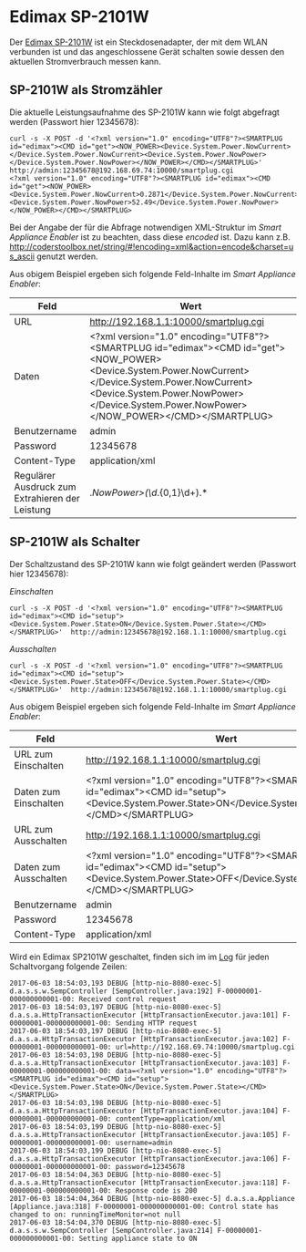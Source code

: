 # Edimax SP-2101W

Der [Edimax SP-2101W](http://www.edimax-de.eu/edimax/merchandise/merchandise_detail/data/edimax/de/home_automation_smart_plug/sp-2101w) ist ein Steckdosenadapter, der mit dem WLAN verbunden ist und das angeschlossene Gerät schalten sowie dessen den aktuellen Stromverbrauch messen kann.

## SP-2101W als Stromzähler
Die aktuelle Leistungsaufnahme des SP-2101W kann wie folgt abgefragt werden (Passwort hier 12345678):
```
curl -s -X POST -d '<?xml version="1.0" encoding="UTF8"?><SMARTPLUG id="edimax"><CMD id="get"><NOW_POWER><Device.System.Power.NowCurrent></Device.System.Power.NowCurrent><Device.System.Power.NowPower></Device.System.Power.NowPower></NOW_POWER></CMD></SMARTPLUG>' http://admin:12345678@192.168.69.74:10000/smartplug.cgi
<?xml version="1.0" encoding="UTF8"?><SMARTPLUG id="edimax"><CMD id="get"><NOW_POWER><Device.System.Power.NowCurrent>0.2871</Device.System.Power.NowCurrent><Device.System.Power.NowPower>52.49</Device.System.Power.NowPower></NOW_POWER></CMD></SMARTPLUG>
```

Bei der Angabe der für die Abfrage notwendigen XML-Struktur im *Smart Appliance Enabler* ist zu beachten, dass diese _encoded_ ist. Dazu kann z.B. http://coderstoolbox.net/string/#!encoding=xml&action=encode&charset=us_ascii genutzt werden.

Aus obigem Beispiel ergeben sich folgende Feld-Inhalte im *Smart Appliance Enabler*:

| Feld         | Wert |
| ----         | ---- |
| URL          | http://192.168.1.1:10000/smartplug.cgi |
| Daten        | &lt;?xml version=&quot;1.0&quot; encoding=&quot;UTF8&quot;?&gt;&lt;SMARTPLUG id=&quot;edimax&quot;&gt;&lt;CMD id=&quot;get&quot;&gt;&lt;NOW_POWER&gt;&lt;Device.System.Power.NowCurrent&gt;&lt;/Device.System.Power.NowCurrent&gt;&lt;Device.System.Power.NowPower&gt;&lt;/Device.System.Power.NowPower&gt;&lt;/NOW_POWER&gt;&lt;/CMD&gt;&lt;/SMARTPLUG&gt; |
| Benutzername | admin |
| Password     | 12345678 |
| Content-Type | application/xml |
| Regulärer Ausdruck zum Extrahieren der Leistung | .*NowPower>(\d*.{0,1}\d+).* |

## SP-2101W als Schalter
Der Schaltzustand des SP-2101W kann wie folgt geändert werden (Passwort hier 12345678):

_Einschalten_
```
curl -s -X POST -d '<?xml version="1.0" encoding="UTF8"?><SMARTPLUG id="edimax"><CMD id="setup"><Device.System.Power.State>ON</Device.System.Power.State></CMD></SMARTPLUG>'  http://admin:12345678@192.168.1.1:10000/smartplug.cgi
```

_Ausschalten_
```
curl -s -X POST -d '<?xml version="1.0" encoding="UTF8"?><SMARTPLUG id="edimax"><CMD id="setup"><Device.System.Power.State>OFF</Device.System.Power.State></CMD></SMARTPLUG>'  http://admin:12345678@192.168.1.1:10000/smartplug.cgi
```

Aus obigem Beispiel ergeben sich folgende Feld-Inhalte im *Smart Appliance Enabler*:

| Feld                  | Wert |
| ----                  | ---- |
| URL zum Einschalten   | http://192.168.1.1:10000/smartplug.cgi |
| Daten zum Einschalten | &lt;?xml version=&quot;1.0&quot; encoding=&quot;UTF8&quot;?&gt;&lt;SMARTPLUG id=&quot;edimax&quot;&gt;&lt;CMD id=&quot;setup&quot;&gt;&lt;Device.System.Power.State&gt;ON&lt;/Device.System.Power.State&gt;&lt;/CMD&gt;&lt;/SMARTPLUG&gt; |
| URL zum Ausschalten   | http://192.168.1.1:10000/smartplug.cgi |
| Daten zum Ausschalten | &lt;?xml version=&quot;1.0&quot; encoding=&quot;UTF8&quot;?&gt;&lt;SMARTPLUG id=&quot;edimax&quot;&gt;&lt;CMD id=&quot;setup&quot;&gt;&lt;Device.System.Power.State&gt;OFF&lt;/Device.System.Power.State&gt;&lt;/CMD&gt;&lt;/SMARTPLUG&gt; |
| Benutzername          | admin |
| Password              | 12345678 |
| Content-Type          | application/xml |

Wird ein Edimax SP2101W geschaltet, finden sich im im [Log](Logging_DE.md) für jeden Schaltvorgang folgende Zeilen:
```
2017-06-03 18:54:03,193 DEBUG [http-nio-8080-exec-5] d.a.s.s.w.SempController [SempController.java:192] F-00000001-000000000001-00: Received control request
2017-06-03 18:54:03,197 DEBUG [http-nio-8080-exec-5] d.a.s.a.HttpTransactionExecutor [HttpTransactionExecutor.java:101] F-00000001-000000000001-00: Sending HTTP request
2017-06-03 18:54:03,197 DEBUG [http-nio-8080-exec-5] d.a.s.a.HttpTransactionExecutor [HttpTransactionExecutor.java:102] F-00000001-000000000001-00: url=http://192.168.69.74:10000/smartplug.cgi
2017-06-03 18:54:03,198 DEBUG [http-nio-8080-exec-5] d.a.s.a.HttpTransactionExecutor [HttpTransactionExecutor.java:103] F-00000001-000000000001-00: data=<?xml version="1.0" encoding="UTF8"?><SMARTPLUG id="edimax"><CMD id="setup"><Device.System.Power.State>ON</Device.System.Power.State></CMD></SMARTPLUG>
2017-06-03 18:54:03,198 DEBUG [http-nio-8080-exec-5] d.a.s.a.HttpTransactionExecutor [HttpTransactionExecutor.java:104] F-00000001-000000000001-00: contentType=application/xml
2017-06-03 18:54:03,199 DEBUG [http-nio-8080-exec-5] d.a.s.a.HttpTransactionExecutor [HttpTransactionExecutor.java:105] F-00000001-000000000001-00: username=admin
2017-06-03 18:54:03,199 DEBUG [http-nio-8080-exec-5] d.a.s.a.HttpTransactionExecutor [HttpTransactionExecutor.java:106] F-00000001-000000000001-00: password=12345678
2017-06-03 18:54:04,363 DEBUG [http-nio-8080-exec-5] d.a.s.a.HttpTransactionExecutor [HttpTransactionExecutor.java:118] F-00000001-000000000001-00: Response code is 200
2017-06-03 18:54:04,364 DEBUG [http-nio-8080-exec-5] d.a.s.a.Appliance [Appliance.java:318] F-00000001-000000000001-00: Control state has changed to on: runningTimeMonitor=not null
2017-06-03 18:54:04,370 DEBUG [http-nio-8080-exec-5] d.a.s.s.w.SempController [SempController.java:214] F-00000001-000000000001-00: Setting appliance state to ON

```
